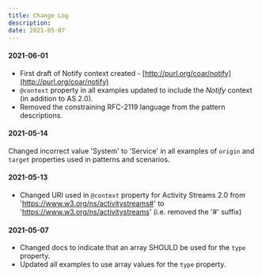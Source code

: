 ```yaml
---
title: Change Log
description:
date: 2021-05-07
---
```


#### 2021-06-01
* First draft of Notify context created - [http://purl.org/coar/notify](http://purl.org/coar/notify)
* `@context` property in all examples updated to include the *Notify* context (in addition to AS 2.0).
* Removed the constraining RFC-2119 language from the pattern descriptions.

#### 2021-05-14
Changed incorrect value 'System' to 'Service' in all examples of `origin` and `target` properties used in patterns and scenarios.

#### 2021-05-13
* Changed URI used in `@context` property for Activity Streams 2.0 from 'https://www.w3.org/ns/activitystreams#' to 'https://www.w3.org/ns/activitystreams' (i.e. removed the '#' suffix)

#### 2021-05-07
* Changed docs to indicate that an array SHOULD be used for the `type` property.
* Updated all examples to use array values for the `type` property.

